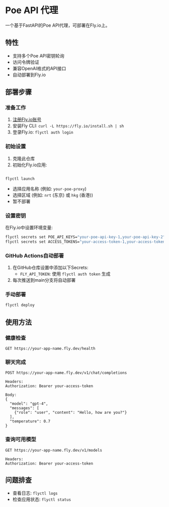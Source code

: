 # Poe API 代理

一个基于FastAPI的Poe API代理，可部署在Fly.io上。

## 特性

- 支持多个Poe API密钥轮询
- 访问令牌验证
- 兼容OpenAI格式的API接口
- 自动部署到Fly.io

## 部署步骤

### 准备工作

1. [注册Fly.io账号](https://fly.io/app/sign-up)
2. 安装Fly CLI: `curl -L https://fly.io/install.sh | sh`
3. 登录Fly.io: `flyctl auth login`

### 初始设置

1. 克隆此仓库
2. 初始化Fly.io应用:
```

flyctl launch

```
- 选择应用名称 (例如: `your-poe-proxy`)
- 选择区域 (例如: `nrt` (东京) 或 `hkg` (香港))
- 暂不部署

### 设置密钥

在Fly.io中设置环境变量:

```bash
flyctl secrets set POE_API_KEYS="your-poe-api-key-1,your-poe-api-key-2"
flyctl secrets set ACCESS_TOKENS="your-access-token-1,your-access-token-2"
```

### GitHub Actions自动部署

1. 在GitHub仓库设置中添加以下Secrets:
   - `FLY_API_TOKEN`: 使用 `flyctl auth token` 生成
2. 每次推送到main分支将自动部署

### 手动部署

```bash
flyctl deploy
```

## 使用方法

### 健康检查

```
GET https://your-app-name.fly.dev/health
```

### 聊天完成

```
POST https://your-app-name.fly.dev/v1/chat/completions

Headers:
Authorization: Bearer your-access-token

Body:
{
  "model": "gpt-4",
  "messages": [
    {"role": "user", "content": "Hello, how are you?"}
  ],
  "temperature": 0.7
}
```

### 查询可用模型

```
GET https://your-app-name.fly.dev/v1/models

Headers:
Authorization: Bearer your-access-token
```

## 问题排查

- 查看日志: `flyctl logs`
- 检查应用状态: `flyctl status`
